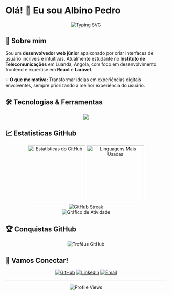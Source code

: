 # Olá! 👋 Eu sou Albino Pedro

<div align="center">
  
  ![Typing SVG](https://readme-typing-svg.herokuapp.com?font=Fira+Code&pause=1000&color=2196F3&center=true&vCenter=true&width=700&lines=Desenvolvedor+Frontend;Estudante+de+Telecomunica%C3%A7%C3%B5es;Apaixonado+por+UIs+e+Experi%C3%AAncia+do+Usu%C3%A1rio;De+Angola%2C+Luanda)
  
</div>

## 🚀 Sobre mim

Sou um **desenvolvedor web júnior** apaixonado por criar interfaces de usuário incríveis e intuitivas. Atualmente estudante no **Instituto de Telecomunicações** em Luanda, Angola, com foco em desenvolvimento frontend e expertise em **React** e **Laravel**.

💡 **O que me motiva:** Transformar ideias em experiências digitais envolventes, sempre priorizando a melhor experiência do usuário.

## 🛠️ Tecnologias & Ferramentas

<div align="center">
  <img src="https://skillicons.dev/icons?i=react,nextjs,js,ts,html,css,tailwind,php,laravel,mysql,cs,c,dotnet,linux,ubuntu,git,github&perline=8" />
</div>

## 📈 Estatísticas GitHub

<div align="center">
  <img height="180em" src="https://github-readme-stats.vercel.app/api?username=Albinopedro&show_icons=true&theme=tokyonight&include_all_commits=true&count_private=true&hide_border=true" alt="Estatísticas do GitHub"/>
  <img height="180em" src="https://github-readme-stats.vercel.app/api/top-langs/?username=Albinopedro&layout=compact&langs_count=8&theme=tokyonight&hide_border=true" alt="Linguagens Mais Usadas"/>
</div>

<div align="center">
  <img src="https://github-readme-streak-stats.herokuapp.com/?user=Albinopedro&theme=tokyonight&hide_border=true" alt="GitHub Streak"/>
</div>

<div align="center">
  <img src="https://github-readme-activity-graph.vercel.app/graph?username=Albinopedro&theme=tokyo-night&hide_border=true" alt="Gráfico de Atividade"/>
</div>

## 🏆 Conquistas GitHub

<div align="center">
  <img src="https://github-profile-trophy.vercel.app/?username=Albinopedro&theme=tokyonight&no-frame=true&column=7" alt="Troféus GitHub"/>
</div>

## 🤝 Vamos Conectar!

<div align="center">
  
  [![GitHub](https://img.shields.io/badge/GitHub-100000?style=for-the-badge&logo=github&logoColor=white)](https://github.com/Albinopedro)
  [![LinkedIn](https://img.shields.io/badge/LinkedIn-0077B5?style=for-the-badge&logo=linkedin&logoColor=white)](https://www.linkedin.com/in/albinopedro/)
  [![Email](https://img.shields.io/badge/Gmail-D14836?style=for-the-badge&logo=gmail&logoColor=white)](mailto:albinoraulpedro4@gmail.com)
  
</div>

---

<div align="center">
  
  ![Profile Views](https://komarev.com/ghpvc/?username=Albinopedro&color=blueviolet&style=for-the-badge&label=VISUALIZAÇÕES)
  
  
</div>
